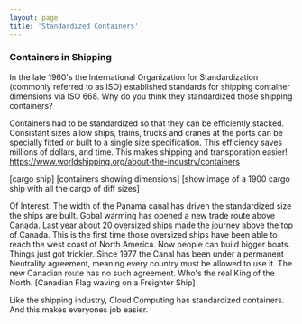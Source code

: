 ```yaml
---
layout: page
title: 'Standardized Containers'
---
```


### Containers in Shipping

In the late 1960's the International Organization for Standardization (commonly referred to as ISO) established standards for shipping container dimensions via ISO 668. Why do you think they standardized those shipping containers? 

Containers had to be standardized so that they can be efficiently stacked. Consistant sizes allow ships, trains, trucks and cranes at the ports can be specially fitted or built to a single size specification. This efficiency saves millions of dollars, and time. This makes shipping and transporation easier!  https://www.worldshipping.org/about-the-industry/containers 

[cargo ship] [containers showing dimensions] [show image of a 1900 cargo ship with all the cargo of diff sizes]

Of Interest: The width of the Panama canal has driven the standardized size the ships are built. Gobal warming has opened a new trade route above Canada. Last year about 20 oversized ships made the journey above the top of Canada. This is the first time those oversized ships have been able to reach the west coast of North America. Now people can build bigger boats. Things just got trickier. Since 1977 the Canal has been under a permanent Neutrality agreement, meaning every country must be allowed to use it. The new Canadian route has no such agreement. Who's the real King of the North. [Canadian Flag waving on a Freighter Ship]

Like the shipping industry, Cloud Computing has standardized containers. And this makes everyones job easier.  